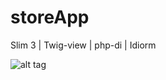 # storeApp
Slim 3 | Twig-view | php-di | Idiorm


![alt tag](https://github.com/olegmxjack/storeApp/blob/master/mainPage.jpg)
